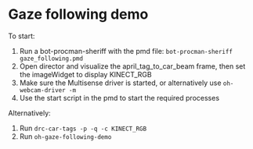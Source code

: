 # Gaze following demo

To start:

1. Run a bot-procman-sheriff with the pmd file: ``bot-procman-sheriff gaze_following.pmd``
2. Open director and visualize the april_tag_to_car_beam frame, then set the imageWidget to display KINECT_RGB
3. Make sure the Multisense driver is started, or alternatively use ``oh-webcam-driver -m``
4. Use the start script in the pmd to start the required processes

Alternatively:

1. Run ``drc-car-tags -p -q -c KINECT_RGB``
2. Run ``oh-gaze-following-demo``
